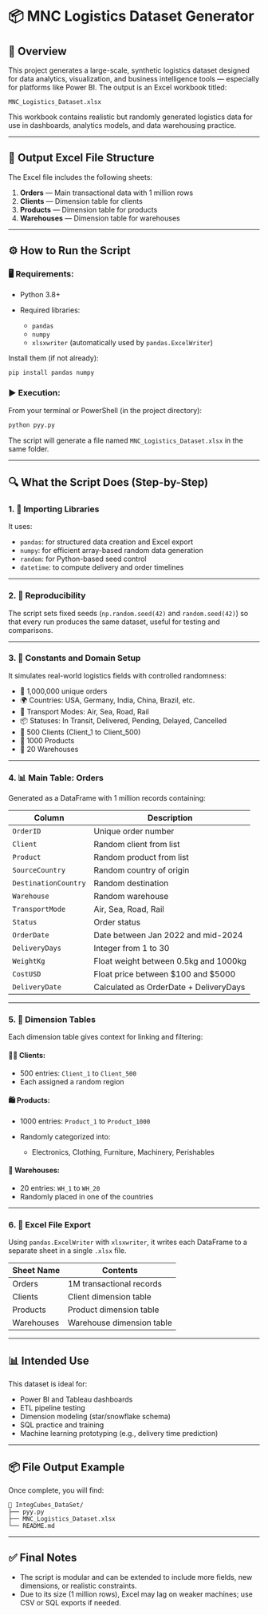 # 📦 MNC Logistics Dataset Generator

## 🧭 Overview

This project generates a large-scale, synthetic logistics dataset designed for data analytics, visualization, and business intelligence tools — especially for platforms like Power BI. The output is an Excel workbook titled:

```
MNC_Logistics_Dataset.xlsx
```

This workbook contains realistic but randomly generated logistics data for use in dashboards, analytics models, and data warehousing practice.

---

## 📁 Output Excel File Structure

The Excel file includes the following sheets:

1. **Orders** — Main transactional data with 1 million rows
2. **Clients** — Dimension table for clients
3. **Products** — Dimension table for products
4. **Warehouses** — Dimension table for warehouses

---

## ⚙️ How to Run the Script

### 🖥️ Requirements:

* Python 3.8+
* Required libraries:

  * `pandas`
  * `numpy`
  * `xlsxwriter` (automatically used by `pandas.ExcelWriter`)

Install them (if not already):

```bash
pip install pandas numpy
```

### ▶️ Execution:

From your terminal or PowerShell (in the project directory):

```bash
python pyy.py
```

The script will generate a file named `MNC_Logistics_Dataset.xlsx` in the same folder.

---

## 🔍 What the Script Does (Step-by-Step)

### 1. 🧪 Importing Libraries

It uses:

* `pandas`: for structured data creation and Excel export
* `numpy`: for efficient array-based random data generation
* `random`: for Python-based seed control
* `datetime`: to compute delivery and order timelines

---

### 2. 🔄 Reproducibility

The script sets fixed seeds (`np.random.seed(42)` and `random.seed(42)`) so that every run produces the same dataset, useful for testing and comparisons.

---

### 3. 📌 Constants and Domain Setup

It simulates real-world logistics fields with controlled randomness:

* 🔢 1,000,000 unique orders
* 🌍 Countries: USA, Germany, India, China, Brazil, etc.
* 🚛 Transport Modes: Air, Sea, Road, Rail
* 📦 Statuses: In Transit, Delivered, Pending, Delayed, Cancelled
* 👤 500 Clients (Client\_1 to Client\_500)
* 🛒 1000 Products
* 🏬 20 Warehouses

---

### 4. 📊 Main Table: Orders

Generated as a DataFrame with 1 million records containing:

| Column               | Description                            |
| -------------------- | -------------------------------------- |
| `OrderID`            | Unique order number                    |
| `Client`             | Random client from list                |
| `Product`            | Random product from list               |
| `SourceCountry`      | Random country of origin               |
| `DestinationCountry` | Random destination                     |
| `Warehouse`          | Random warehouse                       |
| `TransportMode`      | Air, Sea, Road, Rail                   |
| `Status`             | Order status                           |
| `OrderDate`          | Date between Jan 2022 and mid-2024     |
| `DeliveryDays`       | Integer from 1 to 30                   |
| `WeightKg`           | Float weight between 0.5kg and 1000kg  |
| `CostUSD`            | Float price between \$100 and \$5000   |
| `DeliveryDate`       | Calculated as OrderDate + DeliveryDays |

---

### 5. 🧱 Dimension Tables

Each dimension table gives context for linking and filtering:

#### 🧑‍💼 Clients:

* 500 entries: `Client_1` to `Client_500`
* Each assigned a random region

#### 🛍️ Products:

* 1000 entries: `Product_1` to `Product_1000`
* Randomly categorized into:

  * Electronics, Clothing, Furniture, Machinery, Perishables

#### 🏢 Warehouses:

* 20 entries: `WH_1` to `WH_20`
* Randomly placed in one of the countries

---

### 6. 💾 Excel File Export

Using `pandas.ExcelWriter` with `xlsxwriter`, it writes each DataFrame to a separate sheet in a single `.xlsx` file.

| Sheet Name | Contents                  |
| ---------- | ------------------------- |
| Orders     | 1M transactional records  |
| Clients    | Client dimension table    |
| Products   | Product dimension table   |
| Warehouses | Warehouse dimension table |

---

## 📊 Intended Use

This dataset is ideal for:

* Power BI and Tableau dashboards
* ETL pipeline testing
* Dimension modeling (star/snowflake schema)
* SQL practice and training
* Machine learning prototyping (e.g., delivery time prediction)

---

## 📦 File Output Example

Once complete, you will find:

```
📁 IntegCubes_DataSet/
├── pyy.py
├── MNC_Logistics_Dataset.xlsx
└── README.md
```

---

## ✅ Final Notes

* The script is modular and can be extended to include more fields, new dimensions, or realistic constraints.
* Due to its size (1 million rows), Excel may lag on weaker machines; use CSV or SQL exports if needed.

